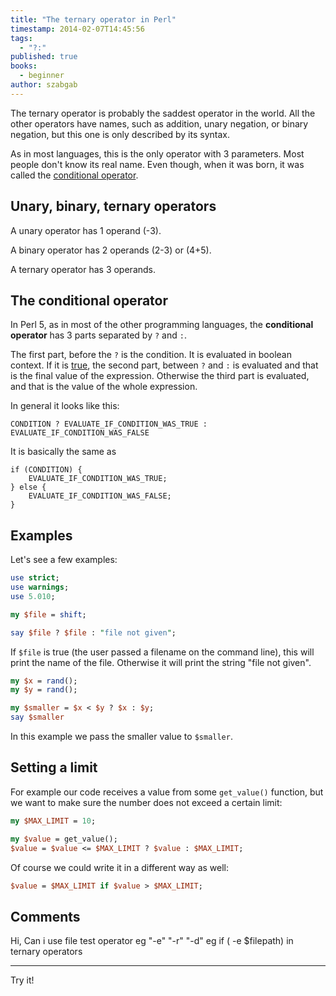 ```yaml
---
title: "The ternary operator in Perl"
timestamp: 2014-02-07T14:45:56
tags:
  - "?:"
published: true
books:
  - beginner
author: szabgab
---
```



The ternary operator is probably the saddest operator in the world. All the other operators have names,
such as addition, unary negation, or binary negation, but this one is only described by its syntax.

As in most languages, this is the only operator with 3 parameters. Most people don't know its real name.
Even though, when it was born, it was called the [conditional operator](http://en.wikipedia.org/wiki/%3F:).


## Unary, binary, ternary operators

A unary operator has 1 operand (-3).

A binary operator has 2 operands (2-3) or (4+5).

A ternary operator has 3 operands.

## The conditional operator

In Perl 5, as in most of the other programming languages, the **conditional operator** has 3 parts separated by `?` and `:`.

The first part, before the `?` is the condition. It is evaluated in boolean context.
If it is [true](/boolean-values-in-perl), the second part, between `?` and `:`
is evaluated and that is the final value of the expression.
Otherwise the third part is evaluated, and that is the value of the whole expression.

In general it looks like this:

```
CONDITION ? EVALUATE_IF_CONDITION_WAS_TRUE : EVALUATE_IF_CONDITION_WAS_FALSE
```

It is basically the same as

```
if (CONDITION) {
    EVALUATE_IF_CONDITION_WAS_TRUE;
} else {
    EVALUATE_IF_CONDITION_WAS_FALSE;
}
```

## Examples

Let's see a few examples:

```perl
use strict;
use warnings;
use 5.010;

my $file = shift;

say $file ? $file : "file not given"; 
```

If `$file` is true (the user passed a filename on the command line), this will print the name of the file.
Otherwise it will print the string "file not given".

```perl
my $x = rand();
my $y = rand();

my $smaller = $x < $y ? $x : $y;
say $smaller
```

In this example we pass the smaller value to `$smaller`.

## Setting a limit

For example our code receives a value from some `get_value()` function, but we want to make sure the
number does not exceed a certain limit:

```perl
my $MAX_LIMIT = 10;

my $value = get_value();
$value = $value <= $MAX_LIMIT ? $value : $MAX_LIMIT;
```

Of course we could write it in a different way as well:

```perl
$value = $MAX_LIMIT if $value > $MAX_LIMIT;
```

## Comments

Hi, Can i use file test operator eg "-e" "-r" "-d" eg if ( -e $filepath) in ternary operators

---

Try it!


